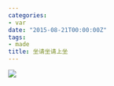 ```yaml
---
categories:
- var
date: "2015-08-21T00:00:00Z"
tags:
- made
title: 坐请坐请上坐
---
```


![](http://du1ab.one/images/2015/ss.png)
